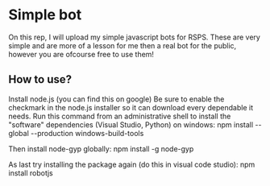 # Simple bot
On this rep, I will upload my simple javascript bots for RSPS. These are very simple and are more of a lesson for me then a real bot for the public, however you are ofcourse free to use them!

## How to use?
Install node.js (you can find this on google)
Be sure to enable the checkmark in the node.js installer so it can download every dependable it needs.
Run this command from an administrative shell to install the "software" dependencies (Visual Studio, Python) on windows:
npm install --global --production windows-build-tools

Then install node-gyp globally:
npm install -g node-gyp

As last try installing the package again (do this in visual code studio):
npm install robotjs

